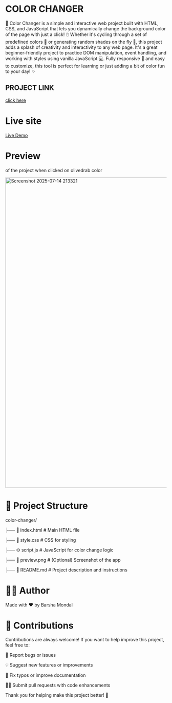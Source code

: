 # COLOR CHANGER
🎨 Color Changer is a simple and interactive web project built with HTML, CSS, and JavaScript that lets you dynamically change the background color of the page with just a click! 🖱️ Whether it's cycling through a set of predefined colors 🌈 or generating random shades on the fly 🎲, this project adds a splash of creativity and interactivity to any web page. It's a great beginner-friendly project to practice DOM manipulation, event handling, and working with styles using vanilla JavaScript 💻. Fully responsive 📱 and easy to customize, this tool is perfect for learning or just adding a bit of color fun to your day! ✨

## PROJECT LINK
[click here](https://stackblitz.com/edit/stackblitz-starters-mlsobw5c?file=index.html)

#  Live site
[Live Demo](https://barsha20061001.github.io/js-projects/)

# Preview
of the project when clicked on olivedrab color

<img width="1917" height="966" alt="Screenshot 2025-07-14 213321" src="https://github.com/user-attachments/assets/00784165-8f97-4a32-bb4f-294130971fc8" />

# 📁 Project Structure

color-changer/

├── 📄 index.html        # Main HTML file

├── 🎨 style.css         # CSS for styling

├── ⚙️ script.js         # JavaScript for color change logic

├── 📸 preview.png       # (Optional) Screenshot of the app

├── 📃 README.md         # Project description and instructions

# 🧑‍💻 Author
Made with ❤️ by Barsha Mondal

# 🤝 Contributions
Contributions are always welcome! If you want to help improve this project, feel free to:

🐛 Report bugs or issues

💡 Suggest new features or improvements

📝 Fix typos or improve documentation

👩‍💻 Submit pull requests with code enhancements

Thank you for helping make this project better! 🙌


